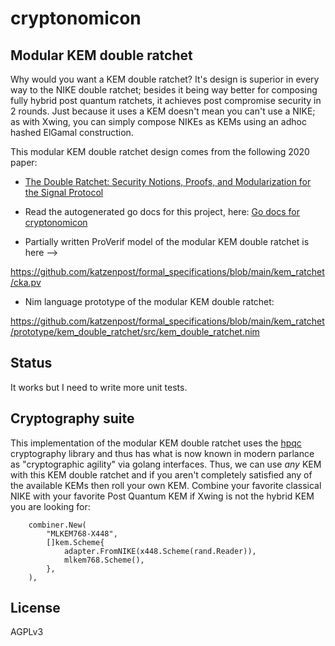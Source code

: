 # cryptonomicon

## Modular KEM double ratchet

Why would you want a KEM double ratchet? It's design is superior in every way to the NIKE double ratchet; besides it being way better for composing fully hybrid post quantum ratchets, it achieves post compromise security in 2 rounds. Just because it uses a KEM doesn't mean you can't use a NIKE; as with Xwing, you can simply compose NIKEs as KEMs using an adhoc hashed ElGamal construction.


This modular KEM double ratchet design comes from the following 2020 paper:

* [The Double Ratchet: Security Notions, Proofs, and Modularization for the Signal Protocol](https://eprint.iacr.org/2018/1037)

* Read the autogenerated go docs for this project, here: [Go docs for cryptonomicon](https://pkg.go.dev/github.com/katzenpost/cryptonomicon)

* Partially written ProVerif model of the modular KEM double ratchet is here -->

https://github.com/katzenpost/formal_specifications/blob/main/kem_ratchet/cka.pv


* Nim language prototype of the modular KEM double ratchet:

https://github.com/katzenpost/formal_specifications/blob/main/kem_ratchet/prototype/kem_double_ratchet/src/kem_double_ratchet.nim


## Status

It works but I need to write more unit tests.


## Cryptography suite

This implementation of the modular KEM double ratchet uses the [hpqc](https://github.com/katzenpost/hpqc) cryptography library and thus has what is now known in modern parlance as "cryptographic agility" via golang interfaces. Thus, we can use *any* KEM with this KEM double ratchet and if you aren't completely satisfied any of the available KEMs then roll your own KEM. Combine your favorite classical NIKE with your favorite Post Quantum KEM if Xwing is not the hybrid KEM you are looking for:

```
	combiner.New(
		"MLKEM768-X448",
		[]kem.Scheme{
			adapter.FromNIKE(x448.Scheme(rand.Reader)),
			mlkem768.Scheme(),
		},
	),
```


## License

AGPLv3

